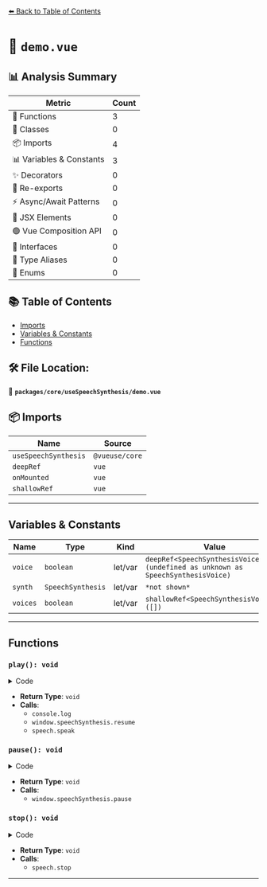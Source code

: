 [⬅️ Back to Table of Contents](../../../index.md)

# 📄 `demo.vue`

## 📊 Analysis Summary

| Metric | Count |
|--------|-------|
| 🔧 Functions | 3 |
| 🧱 Classes | 0 |
| 📦 Imports | 4 |
| 📊 Variables & Constants | 3 |
| ✨ Decorators | 0 |
| 🔄 Re-exports | 0 |
| ⚡ Async/Await Patterns | 0 |
| 💠 JSX Elements | 0 |
| 🟢 Vue Composition API | 0 |
| 📐 Interfaces | 0 |
| 📑 Type Aliases | 0 |
| 🎯 Enums | 0 |

## 📚 Table of Contents

- [Imports](#imports)
- [Variables & Constants](#variables-constants)
- [Functions](#functions)

## 🛠️ File Location:
📂 **`packages/core/useSpeechSynthesis/demo.vue`**

## 📦 Imports

| Name | Source |
|------|--------|
| `useSpeechSynthesis` | `@vueuse/core` |
| `deepRef` | `vue` |
| `onMounted` | `vue` |
| `shallowRef` | `vue` |


---

## Variables & Constants

| Name | Type | Kind | Value | Exported |
|------|------|------|-------|----------|
| `voice` | `boolean` | let/var | `deepRef<SpeechSynthesisVoice>(undefined as unknown as SpeechSynthesisVoice)` | ✗ |
| `synth` | `SpeechSynthesis` | let/var | `*not shown*` | ✗ |
| `voices` | `boolean` | let/var | `shallowRef<SpeechSynthesisVoice[]>([])` | ✗ |


---

## Functions

### `play(): void`

<details><summary>Code</summary>

```ts
function play() {
  if (speech.status.value === 'pause') {
    console.log('resume')
    window.speechSynthesis.resume()
  }
  else {
    speech.speak()
  }
}
```
</details>

- **Return Type**: `void`
- **Calls**:
  - `console.log`
  - `window.speechSynthesis.resume`
  - `speech.speak`
### `pause(): void`

<details><summary>Code</summary>

```ts
function pause() {
  window.speechSynthesis.pause()
}
```
</details>

- **Return Type**: `void`
- **Calls**:
  - `window.speechSynthesis.pause`
### `stop(): void`

<details><summary>Code</summary>

```ts
function stop() {
  speech.stop()
}
```
</details>

- **Return Type**: `void`
- **Calls**:
  - `speech.stop`

---
